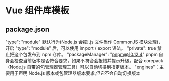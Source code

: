 # Vue 组件库模板

## package.json 
  "type": "module" 默认行为(Node.js 会把 .js 文件当作 CommonJS 模块处理)，开启 "type": "module" 后，可以使用 import / export 语法。
  "private": true  禁止把这个包发布到 npm 仓库。
  "packageManager": "pnpm@10.12.4" pnpm 自身会检查当前版本是否符合要求，如果不符合会报错并提示升级。配合 corepack（Node.js 自带的包管理器管理工具）可以自动切换到指定版本。
  "engines"：主要用于声明 Node.js 版本或包管理器版本要求,但它不会自动切换版本
  











